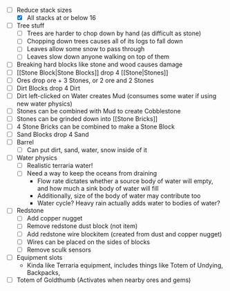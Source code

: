 - [ ] Reduce stack sizes
	- [x] All stacks at or below 16
- [ ] Tree stuff
	- [ ] Trees are harder to chop down by hand (as difficult as stone)
	- [ ] Chopping down trees causes all of its logs to fall down
	- [ ] Leaves allow some snow to pass through
	- [ ] Leaves slow down anyone walking on top of them
- [ ] Breaking hard blocks like stone and wood causes damage
- [ ] [[Stone Block|Stone Blocks]] drop 4 [[Stone|Stones]]
- [ ] Ores drop ore + 3 Stones, or 2 ore and 2 Stones
- [ ] Dirt Blocks drop 4 Dirt
- [ ] Dirt left-clicked on Water creates Mud (consumes some water if using new water physics)
- [ ] Stones can be combined with Mud to create Cobblestone
- [ ] Stones can be grinded down into [[Stone Bricks]]
- [ ] 4 Stone Bricks can be combined to make a Stone Block
- [ ] Sand Blocks drop 4 Sand
- [ ] Barrel
	- [ ] Can put dirt, sand, water, snow inside of it
- [ ] Water physics
	- [ ] Realistic terraria water!
	- [ ] Need a way to keep the oceans from draining
		- Flow rate dictates whether a source body of water will empty, and how much a sink body of water will fill
		- Additionally, size of the body of water may contribute too
		- Water cycle? Heavy rain actually adds water to bodies of water?
- [ ] Redstone
	- [ ] Add copper nugget
	- [ ] Remove redstone dust block (not item)
	- [ ] Add redstone wire blockitem (created from dust and copper nugget)
	- [ ] Wires can be placed on the sides of blocks
	- [ ] Remove sculk sensors
- [ ] Equipment slots
	- Kinda like Terraria equipment, includes things like Totem of Undying, Backpacks, 
- [ ] Totem of Goldthumb (Activates when nearby ores and gems)
